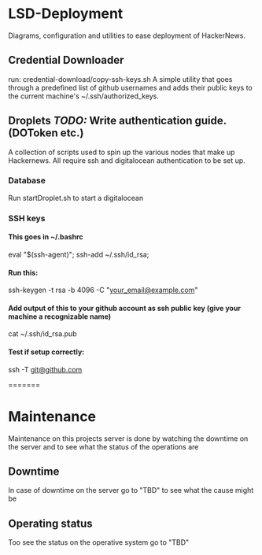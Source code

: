 # LSD-Deployment
Diagrams, configuration and utilities to ease deployment of HackerNews.

## Credential Downloader
run: credential-download/copy-ssh-keys.sh
A simple utility that goes through a predefined list of github usernames and adds their public keys to the current machine's ~/.ssh/authorized_keys.


## Droplets **_TODO:_ Write authentication guide. (DOToken etc.)**
A collection of scripts used to spin up the various nodes that make up Hackernews.
All require ssh and digitalocean authentication to be set up.

### Database
Run startDroplet.sh to start a digitalocean 

### SSH keys


#### This goes in ~/.bashrc
eval "$(ssh-agent)";
ssh-add ~/.ssh/id_rsa;

#### Run this:
ssh-keygen -t rsa -b 4096 -C "your_email@example.com"

#### Add output of this to your github account as ssh public key (give your machine a recognizable name)
cat ~/.ssh/id_rsa.pub

#### Test if setup correctly:
ssh -T git@github.com

=======
# Maintenance

Maintenance on this projects server is done by watching the downtime on the server and to see what the status of the operations are

## Downtime
In case of downtime on the server go to "TBD" to see what the cause might be

## Operating status
Too see the status on the operative system go to "TBD"

